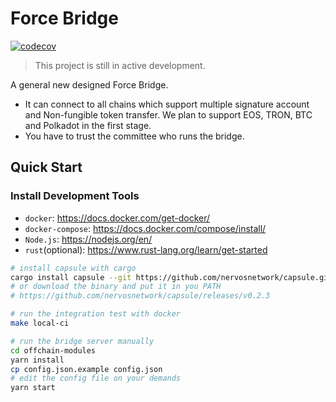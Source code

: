 # Force Bridge

[![codecov](https://codecov.io/gh/nervosnetwork/force-bridge/branch/main/graph/badge.svg)](https://codecov.io/gh/nervosnetwork/force-bridge)

> This project is still in active development.

A general new designed Force Bridge.

- It can connect to all chains which support multiple signature account and
  Non-fungible token transfer. We plan to support EOS, TRON, BTC and Polkadot in the first stage.
- You have to trust the committee who runs the bridge.

## Quick Start

### Install Development Tools

- `docker`: https://docs.docker.com/get-docker/
- `docker-compose`: https://docs.docker.com/compose/install/
- `Node.js`: https://nodejs.org/en/
- `rust`(optional): https://www.rust-lang.org/learn/get-started

```bash
# install capsule with cargo
cargo install capsule --git https://github.com/nervosnetwork/capsule.git --tag v0.2.3
# or download the binary and put it in you PATH
# https://github.com/nervosnetwork/capsule/releases/v0.2.3

# run the integration test with docker
make local-ci

# run the bridge server manually
cd offchain-modules
yarn install
cp config.json.example config.json
# edit the config file on your demands
yarn start
```